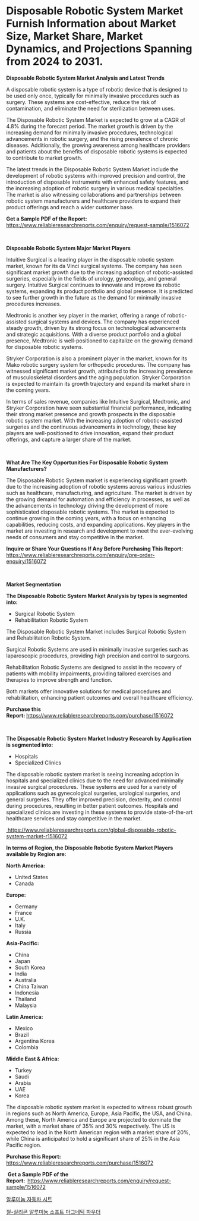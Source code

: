 <p><h1>Disposable Robotic System Market Furnish Information about Market Size, Market Share, Market Dynamics, and Projections Spanning from 2024 to 2031.</h1></p><p><strong>Disposable Robotic System Market Analysis and Latest Trends</strong></p>
<p><p>A disposable robotic system is a type of robotic device that is designed to be used only once, typically for minimally invasive procedures such as surgery. These systems are cost-effective, reduce the risk of contamination, and eliminate the need for sterilization between uses.</p><p>The Disposable Robotic System Market is expected to grow at a CAGR of 4.8% during the forecast period. The market growth is driven by the increasing demand for minimally invasive procedures, technological advancements in robotic surgery, and the rising prevalence of chronic diseases. Additionally, the growing awareness among healthcare providers and patients about the benefits of disposable robotic systems is expected to contribute to market growth.</p><p>The latest trends in the Disposable Robotic System Market include the development of robotic systems with improved precision and control, the introduction of disposable instruments with enhanced safety features, and the increasing adoption of robotic surgery in various medical specialties. The market is also witnessing collaborations and partnerships between robotic system manufacturers and healthcare providers to expand their product offerings and reach a wider customer base.</p></p>
<p><strong>Get a Sample PDF of the Report:&nbsp;</strong> <a href="https://www.reliableresearchreports.com/enquiry/request-sample/1516072">https://www.reliableresearchreports.com/enquiry/request-sample/1516072</a></p>
<p>&nbsp;</p>
<p><strong>Disposable Robotic System Major Market Players</strong></p>
<p><p>Intuitive Surgical is a leading player in the disposable robotic system market, known for its da Vinci surgical systems. The company has seen significant market growth due to the increasing adoption of robotic-assisted surgeries, especially in the fields of urology, gynecology, and general surgery. Intuitive Surgical continues to innovate and improve its robotic systems, expanding its product portfolio and global presence. It is predicted to see further growth in the future as the demand for minimally invasive procedures increases.</p><p>Medtronic is another key player in the market, offering a range of robotic-assisted surgical systems and devices. The company has experienced steady growth, driven by its strong focus on technological advancements and strategic acquisitions. With a diverse product portfolio and a global presence, Medtronic is well-positioned to capitalize on the growing demand for disposable robotic systems.</p><p>Stryker Corporation is also a prominent player in the market, known for its Mako robotic surgery system for orthopedic procedures. The company has witnessed significant market growth, attributed to the increasing prevalence of musculoskeletal disorders and the aging population. Stryker Corporation is expected to maintain its growth trajectory and expand its market share in the coming years.</p><p>In terms of sales revenue, companies like Intuitive Surgical, Medtronic, and Stryker Corporation have seen substantial financial performance, indicating their strong market presence and growth prospects in the disposable robotic system market. With the increasing adoption of robotic-assisted surgeries and the continuous advancements in technology, these key players are well-positioned to drive innovation, expand their product offerings, and capture a larger share of the market.</p></p>
<p>&nbsp;</p>
<p><strong>What Are The Key Opportunities For Disposable Robotic System Manufacturers?</strong></p>
<p><p>The Disposable Robotic System market is experiencing significant growth due to the increasing adoption of robotic systems across various industries such as healthcare, manufacturing, and agriculture. The market is driven by the growing demand for automation and efficiency in processes, as well as the advancements in technology driving the development of more sophisticated disposable robotic systems. The market is expected to continue growing in the coming years, with a focus on enhancing capabilities, reducing costs, and expanding applications. Key players in the market are investing in research and development to meet the ever-evolving needs of consumers and stay competitive in the market.</p></p>
<p><strong>Inquire or Share Your Questions If Any Before Purchasing This Report:</strong> <a href="https://www.reliableresearchreports.com/enquiry/pre-order-enquiry/1516072">https://www.reliableresearchreports.com/enquiry/pre-order-enquiry/1516072</a></p>
<p>&nbsp;</p>
<p><strong>Market Segmentation</strong></p>
<p><strong>The Disposable Robotic System Market Analysis by types is segmented into:</strong></p>
<p><ul><li>Surgical Robotic System</li><li>Rehabilitation Robotic System</li></ul></p>
<p><p>The Disposable Robotic System Market includes Surgical Robotic System and Rehabilitation Robotic System. </p><p>Surgical Robotic Systems are used in minimally invasive surgeries such as laparoscopic procedures, providing high precision and control to surgeons. </p><p>Rehabilitation Robotic Systems are designed to assist in the recovery of patients with mobility impairments, providing tailored exercises and therapies to improve strength and function. </p><p>Both markets offer innovative solutions for medical procedures and rehabilitation, enhancing patient outcomes and overall healthcare efficiency.</p></p>
<p><strong>Purchase this Report:&nbsp;</strong><a href="https://www.reliableresearchreports.com/purchase/1516072">https://www.reliableresearchreports.com/purchase/1516072</a></p>
<p>&nbsp;</p>
<p><strong>The Disposable Robotic System Market Industry Research by Application is segmented into:</strong></p>
<p><ul><li>Hospitals</li><li>Specialized Clinics</li></ul></p>
<p><p>The disposable robotic system market is seeing increasing adoption in hospitals and specialized clinics due to the need for advanced minimally invasive surgical procedures. These systems are used for a variety of applications such as gynecological surgeries, urological surgeries, and general surgeries. They offer improved precision, dexterity, and control during procedures, resulting in better patient outcomes. Hospitals and specialized clinics are investing in these systems to provide state-of-the-art healthcare services and stay competitive in the market.</p></p>
<p><a href="https://www.reliableresearchreports.com/global-disposable-robotic-system-market-r1516072">&nbsp;https://www.reliableresearchreports.com/global-disposable-robotic-system-market-r1516072</a></p>
<p><strong>In terms of Region, the Disposable Robotic System Market Players available by Region are:</strong></p>
<p>
    <p> <strong> North America: </strong>
        <ul>
            <li>United States</li>
            <li>Canada</li>
        </ul>
        </p> 
    <p> <strong> Europe: </strong>
        <ul>
            <li>Germany</li>
            <li>France</li>
            <li>U.K.</li>
            <li>Italy</li>
            <li>Russia</li>
        </ul>
        </p> 
    <p> <strong> Asia-Pacific: </strong>
        <ul>
            <li>China</li>
            <li>Japan</li>
            <li>South Korea</li>
            <li>India</li>
            <li>Australia</li>
            <li>China Taiwan</li>
            <li>Indonesia</li>
            <li>Thailand</li>
            <li>Malaysia</li>
        </ul>
        </p> 
    <p> <strong> Latin America: </strong>
        <ul>
            <li>Mexico</li>
            <li>Brazil</li>
            <li>Argentina Korea</li>
            <li>Colombia</li>
        </ul>
        </p> 
    <p> <strong> Middle East & Africa: </strong>
        <ul>
            <li>Turkey</li>
            <li>Saudi</li>
            <li>Arabia</li>
            <li>UAE</li>
            <li>Korea</li>
        </ul>
    </p>
    </p>
<p><p>The disposable robotic system market is expected to witness robust growth in regions such as North America, Europe, Asia Pacific, the USA, and China. Among these, North America and Europe are projected to dominate the market, with a market share of 35% and 30% respectively. The US is expected to lead in the North American region with a market share of 20%, while China is anticipated to hold a significant share of 25% in the Asia Pacific region.</p></p>
<p><strong>Purchase this Report: </strong><a href="https://www.reliableresearchreports.com/purchase/1516072">https://www.reliableresearchreports.com/purchase/1516072</a></p>
<p>&nbsp;<strong>Get a Sample PDF of the Report:&nbsp;&nbsp;</strong><a href="https://www.reliableresearchreports.com/enquiry/request-sample/1516072">https://www.reliableresearchreports.com/enquiry/request-sample/1516072</a></p>
<p><strong></strong></p>
<p><p><a href="https://medium.com/@thanhlieme24/%EC%95%8C%EB%A3%A8%EB%AF%B8%EB%8A%84-%EC%9E%90%EB%8F%99%EC%B0%A8-%EC%8B%9C%ED%8A%B8-%EC%8B%9C%EC%9E%A5-%EC%A1%B0%EC%82%AC-%EB%B3%B4%EA%B3%A0%EC%84%9C%EC%97%90%EB%8A%94-2024%EB%85%84%EB%B6%80%ED%84%B0-2031%EB%85%84%EA%B9%8C%EC%A7%80-%EC%98%88%EC%B8%A1%EB%90%9C-cagr-%EC%84%B1%EC%9E%A5%EB%A5%A0%EC%9D%98-%EC%8B%9C%EC%9E%A5-%EA%B7%9C%EB%AA%A8-%EC%A0%90%EC%9C%A0%EC%9C%A8-%EB%B0%8F-%EB%B6%84%EC%84%9D%EC%9D%B4-%ED%8F%AC%ED%95%A8%EB%90%98%EC%96%B4-%EC%9E%88%EC%8A%B5%EB%8B%88%EB%8B%A4-af3411c74763">알루미늄 자동차 시트</a></p><p><a href="https://medium.com/@josefarice/%EA%B8%80%EB%A1%9C%EB%B2%8C-%EC%B2%A0-%EC%8B%A4%EB%A6%AC%EC%BD%98-%EC%95%8C%EB%A3%A8%EB%AF%B8%EB%8A%84-%EC%86%8C%ED%94%84%ED%8A%B8-%EC%9E%90%EC%84%B1-%EB%B6%84%EB%A7%90-%EC%82%B0%EC%97%85-%EC%9C%A0%ED%98%95-%EC%9D%91%EC%9A%A9-%EB%B6%84%EC%95%BC-%EC%8B%9C%EC%9E%A5-%EC%B0%B8%EA%B0%80%EC%9E%90-%EC%A7%80%EC%97%AD%EB%B3%84-%EC%84%B1%EC%9E%A5-%EB%B6%84%EC%84%9D-%EB%B0%8F-%EB%AF%B8%EB%9E%98-%EC%8B%9C%EB%82%98%EB%A6%AC%EC%98%A4-2024-2031-77d7e7cfee91">철-실리콘 알루미늄 소프트 마그네틱 파우더</a></p></p>